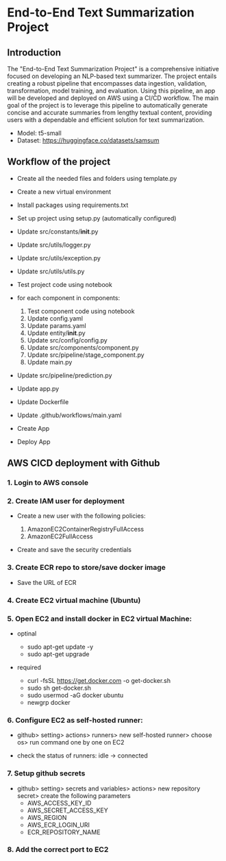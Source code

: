 # End-to-End Text Summarization Project

## Introduction

The "End-to-End Text Summarization Project" is a comprehensive initiative focused on developing an NLP-based text summarizer. The project entails creating a robust pipeline that encompasses data ingestion, validation, transformation, model training, and evaluation. Using this pipeline, an app will be developed and deployed on AWS using a CI/CD workflow. The main goal of the project is to leverage this pipeline to automatically generate concise and accurate summaries from lengthy textual content, providing users with a dependable and efficient solution for text summarization.

* Model: t5-small
* Dataset: https://huggingface.co/datasets/samsum

## Workflow of the project

* Create all the needed files and folders using template.py
* Create a new virtual environment
* Install packages using requirements.txt
* Set up project using setup.py (automatically configured)

* Update src/constants/__init__.py
* Update src/utils/logger.py
* Update src/utils/exception.py
* Update src/utils/utils.py

* Test project code using notebook

* for each component in components:

	1. Test component code using notebook
	2. Update config.yaml
	3. Update params.yaml
	4. Update entity/__init__.py
	5. Update src/config/config.py
	6. Update src/components/component.py
	7. Update src/pipeline/stage_component.py
	8. Update main.py

* Update src/pipeline/prediction.py
* Update app.py
* Update Dockerfile
* Update .github/workflows/main.yaml

* Create App
* Deploy App


## AWS CICD deployment with Github


### 1. Login to AWS console

### 2. Create IAM user for deployment

* Create a new user with the following policies:

	1. AmazonEC2ContainerRegistryFullAccess
	2. AmazonEC2FullAccess

* Create and save the security credentials

	
### 3. Create ECR repo to store/save docker image
  
* Save the URL of ECR

### 4. Create EC2 virtual machine (Ubuntu)

### 5. Open EC2 and install docker in EC2 virtual Machine:
	
* optinal
	* sudo apt-get update -y
	* sudo apt-get upgrade

* required
	* curl -fsSL https://get.docker.com -o get-docker.sh
	* sudo sh get-docker.sh
	* sudo usermod -aG docker ubuntu
	* newgrp docker
	
### 6. Configure EC2 as self-hosted runner:

* github> setting> actions> runners> new self-hosted runner> choose os> run command one by one on EC2

* check the status of runners: idle -> connected

### 7. Setup github secrets

* github> setting> secrets and variables> actions> new repository secret> create the following parameters
	* AWS_ACCESS_KEY_ID
	* AWS_SECRET_ACCESS_KEY
	* AWS_REGION
	* AWS_ECR_LOGIN_URI
	* ECR_REPOSITORY_NAME

### 8. Add the correct port to EC2
